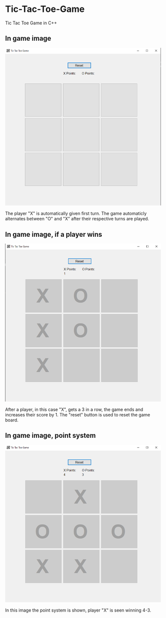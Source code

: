 # Tic-Tac-Toe-Game
Tic Tac Toe Game in C++

## In game image
![How the app looks loaded up](https://github.com/ryanalumkal/Tic-Tac-Toe-Game/blob/master/images/app%20image.png)

The player "X" is automatically given first turn. The game automaticly alternates between "O" and "X" after their respective turns are played.

## In game image, if a player wins
![If player x wins a match](https://github.com/ryanalumkal/Tic-Tac-Toe-Game/blob/master/images/x_win.png)

After a player, in this case "X", gets a 3 in a row, the game ends and increases their score by 1. The "reset" button is used to reset the game board.

## In game image, point system
![How the point system looks/works](https://github.com/ryanalumkal/Tic-Tac-Toe-Game/blob/master/images/points_system.png)

In this image the point system is shown, player "X" is seen winning 4-3.

